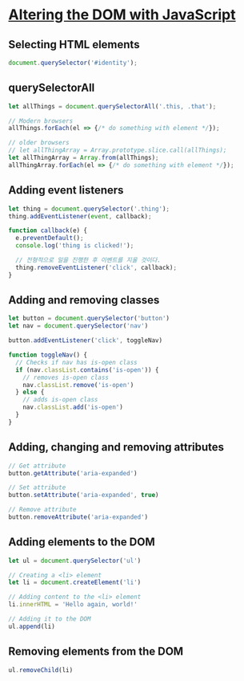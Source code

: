 # [Altering the DOM with JavaScript](https://zellwk.com/blog/js-in-dom/)

## Selecting HTML elements

```javascript
document.querySelector('#identity');
```

## querySelectorAll

```javascript
let allThings = document.querySelectorAll('.this, .that');

// Modern browsers
allThings.forEach(el => {/* do something with element */});

// older browsers
// let allThingArray = Array.prototype.slice.call(allThings);
let allThingArray = Array.from(allThings);
allThingArray.forEach(el => {/* do something with element */});
```

## Adding event listeners

```javascript
let thing = document.querySelector('.thing');
thing.addEventListener(event, callback);

function callback(e) {
  e.preventDefault();
  console.log('thing is clicked!');

  // 전형적으로 일을 진행한 후 이벤트를 지울 것이다.
  thing.removeEventListener('click', callback);
}
```

## Adding and removing classes

```javascript
let button = document.querySelector('button')
let nav = document.querySelector('nav')

button.addEventListener('click', toggleNav)

function toggleNav() {
  // Checks if nav has is-open class
  if (nav.classList.contains('is-open')) {
    // removes is-open class
    nav.classList.remove('is-open')
  } else {
    // adds is-open class
    nav.classList.add('is-open')
  }
}
```

## Adding, changing and removing attributes

```javascript
// Get attribute
button.getAttribute('aria-expanded')

// Set attribute
button.setAttribute('aria-expanded', true)

// Remove attribute
button.removeAttribute('aria-expanded')
```

## Adding elements to the DOM

```javascript
let ul = document.querySelector('ul')

// Creating a <li> element
let li = document.createElement('li')

// Adding content to the <li> element
li.innerHTML = 'Hello again, world!'

// Adding it to the DOM
ul.append(li)
```

## Removing elements from the DOM

```javascript
ul.removeChild(li)
```
